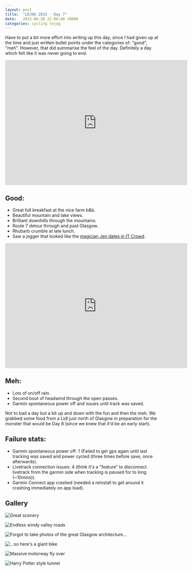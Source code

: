 ```yaml
---
layout: post
title:  "LEJOG 2015 - Day 7"
date:   2015-06-28 22:00:00 +0000
categories: cycling lejog
---
```


Have to put a bit more effort into writing up this day, since I had given up
at the time and just written bullet points under the categories of: "good",
"meh". However, that did summarise the feel of the day. Definitely a day
which felt like it was never going to end.

<iframe height='405' width='590' frameborder='0' allowtransparency='true'
scrolling='no'
src='https://www.strava.com/activities/335083217/embed/0c9cc1a02457afefbf32d7a7a8b56139ef382876'>
</iframe>

Good:
-----

- Great full breakfast at the nice farm b&b.
- Beautiful mountain and lake views.
- Brilliant downhills through the mountains.
- Route 7 detour through and past Glasgow.
- Rhubarb crumble at late lunch.
- Saw a jogger that looked like the
  [magician Jen dates in IT Crowd](https://youtu.be/EDaBD1iLpmk).

<iframe height='405' width='590' frameborder='0' allowtransparency='true'
scrolling='no'
src='https://www.strava.com/activities/335083188/embed/ea741dd22803171a440495192199aedb996a2551'>
</iframe>

Meh:
----

- Lots of on/off rain.
- Second bout of headwind through the open passes.
- Garmin spontaneous power off and issues until track was saved.

Not to bad a day but a bit up and down with the fun and then the meh. We
grabbed some food from a Lidl just north of Glasgow in preparation for the
monster that would be Day 8 (since we knew that it'd be an early start).

Failure stats:
--------------

- Garmin spontaneous power off: 1 (Failed to get gps again until last
  tracking was saved and power cycled (three times before save, once
  afterwards).
- Livetrack connection issues: 4 (think it's a "feature" to disconnect
  livetrack from the garmin side when tracking is paused for to long
  (~10mins)).
- Garmin Connect app crashed (needed a reinstall to get around it crashing
  immediately on app load).

Gallery
-------

![Great scenery](/images/lejog-2015/2015-06-28-1758.jpg "Great scenery")

![Endless windy valley roads](/images/lejog-2015/2015-06-28-1762.jpg "Endless windy valley roads")

![Forgot to take photos of the great Glasgow architecture...](/images/lejog-2015/2015-06-28-1764.jpg "Forgot to take photos of the great Glasgow architecture...")

![...so here's a giant bike](/images/lejog-2015/2015-06-28-1765.jpg "...so here's a giant bike")

![Massive motorway fly over](/images/lejog-2015/2015-06-28-1767.jpg "Massive motorway fly over")

![Harry Potter style tunnel](/images/lejog-2015/2015-06-28-1768.jpg "Harry Potter style tunnel")
